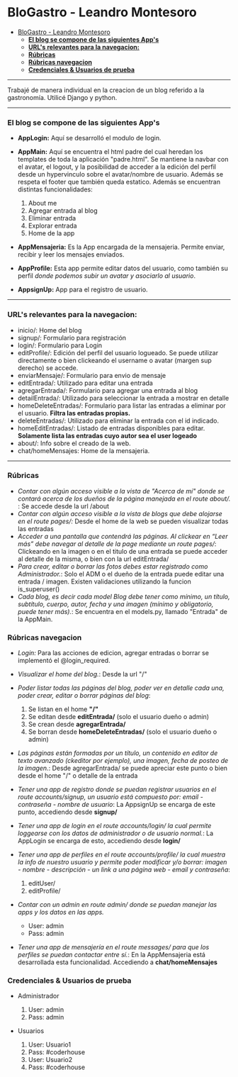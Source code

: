 # BloGastro - Leandro Montesoro

- [BloGastro - Leandro Montesoro](#blogastro---leandro-montesoro)
    - [**El blog se compone de las siguientes App's**](#el-blog-se-compone-de-las-siguientes-apps)
    - [**URL's relevantes para la navegacion:**](#urls-relevantes-para-la-navegacion)
    - [**Rúbricas**](#rúbricas)
    - [**Rúbricas navegacion**](#rúbricas-navegacion)
    - [**Credenciales \& Usuarios de prueba**](#credenciales--usuarios-de-prueba)


***

Trabajé de manera individual en la creacion de un blog referido a la gastronomía. Utilicé Django y python.

***

### **El blog se compone de las siguientes App's**

- **AppLogin:** Aquí se desarrolló el modulo de login.
- **AppMain:** Aquí se encuentra el html padre del cual heredan los templates de toda la aplicación "padre.html". Se mantiene la navbar con el avatar, el logout, y la posibilidad de acceder a la edición del perfil desde un hypervinculo sobre el avatar/nombre de usuario. Además se respeta el footer que también queda estatico. Además se encuentran distintas funcionalidades:
  1. About me
  2. Agregar entrada al blog
  3. Eliminar entrada
  4. Explorar entrada
  5. Home de la app

- **AppMensajeria:** Es la App encargada de la mensajeria. Permite enviar, recibir y leer los mensajes enviados.
- **AppProfile:** Esta app permite editar datos del usuario, como también su perfil *donde podemos subir un avatar y asociarlo al usuario*.
- **AppsignUp:** App para el registro de usuario.

 
***

### **URL's relevantes para la navegacion:**
* inicio/: Home del blog
* signup/: Formulario para registración
* login/: Formulario para Login
* editProfile/: Edición del perfil del usuario logueado. Se puede utilizar directamente o bien clickeando el username o avatar (margen sup derecho) se accede.
* enviarMensaje/: Formulario para envio de mensaje
* editEntrada/<id>: Utilizado para editar una entrada
* agregarEntrada/: Formulario para agregar una entrada al blog
* detailEntrada/<id>: Utilizado para seleccionar la entrada a mostrar en detalle
* homeDeleteEntradas/: Formulario para listar las entradas a eliminar por el usuario. **Filtra las entradas propias.**
* deleteEntradas/<id>: Utilizado para eliminar la entrada con el id indicado.
* homeEditEntradas/: Listado de entradas disponibles para editar. **Solamente lista las entradas cuyo autor sea el user logeado**
* about/: Info sobre el creado de la web.
* chat/homeMensajes: Home de la mensajeria.

***

### **Rúbricas**
* *Contar con algún acceso visible a la vista de "Acerca de mí" donde se contará acerca de los dueños de la página manejada en el route about/.* :  Se accede desde la url /about
* *Contar con algún acceso visible a la vista de blogs que debe alojarse en el route pages/:* Desde el home de la web se pueden visualizar todas las entradas
* *Acceder a una pantalla que contendrá las páginas. Al clickear en “Leer más” debe navegar al detalle de la page mediante un route pages/<pageId>*: Clickeando en la imagen o en el titulo de una entrada se puede acceder al detalle de la misma, o bien con la url editEntrada/<id>
* *Para crear, editar o borrar las fotos debes estar registrado como Administrador.*: Solo el ADM o el dueño de la entrada puede editar una entrada / imagen. Existen validaciones utilizando la funcion is_superuser()
* *Cada blog, es decir cada model Blog debe tener como mínimo, un título, subtítulo, cuerpo, autor, fecha y una imagen (mínimo y obligatorio, puede tener más).*: Se encuentra en el models.py, llamado "Entrada" de la AppMain.

### **Rúbricas navegacion**
* *Login:* Para las acciones de edicion, agregar entradas o borrar se implementó el @login_required.
* *Visualizar el home del blog.*: Desde la url "/"
* *Poder listar todas las páginas del blog, poder ver en detalle cada una, poder crear, editar o borrar páginas del blog*: 
  1. Se listan en el home **"/"**
  2. Se editan desde **editEntrada/<id>** (solo el usuario dueño o admin)
  3. Se crean desde **agregarEntrada/**
  4. Se borran desde **homeDeleteEntradas/** (solo el usuario dueño o admin)

* *Las páginas están formadas por un título, un contenido en editor de texto avanzado (ckeditor por ejemplo), una imagen, fecha de posteo de la imagen.*: Desde agregarEntrada/ se puede apreciar este punto o bien desde el home "/" o detalle de la entrada
* *Tener una app de registro donde se puedan registrar usuarios en el route accounts/signup, un usuario está compuesto por: email - contraseña - nombre de usuario*: La AppsignUp se encarga de este punto, accediendo desde **signup/**
* *Tener una app de login en el route accounts/login/ la cual permite loggearse con los datos de administrador o de usuario normal.*: La AppLogin se encarga de esto, accediendo desde **login/**
* *Tener una app de perfiles en el route accounts/profile/ la cual muestra la info de nuestro usuario y permite poder modificar y/o borrar: imagen - nombre - descripción -  un link a una página web - email y contraseña*:
  1. editUser/
  2. editProfile/
* *Contar con un admin en route admin/ donde se puedan manejar las apps y los datos en las apps.*
   * User: admin
   * Pass: admin

* *Tener una app de mensajería en el route messages/ para que los perfiles se puedan contactar entre sí.*: En la AppMensajeria está desarrollada esta funcionalidad. Accediendo a **chat/homeMensajes**


### **Credenciales & Usuarios de prueba**

* Administrador
  1. User: admin
  2. Pass: admin

* Usuarios
  1. User: Usuario1
  2. Pass: #coderhouse
  3. User: Usuario2
  4. Pass: #coderhouse
